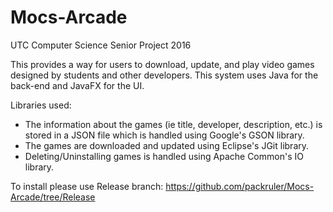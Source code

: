 # Mocs-Arcade
UTC Computer Science Senior Project 2016

This provides a way for users to download, update, and play video games designed by students and other developers.
This system uses Java for the back-end and JavaFX for the UI.

Libraries used:
- The information about the games (ie title, developer, description, etc.) is stored in a JSON file which is handled using Google's GSON library.
- The games are downloaded and updated using Eclipse's JGit library.
- Deleting/Uninstalling games is handled using Apache Common's IO library.

To install please use Release branch: https://github.com/packruler/Mocs-Arcade/tree/Release
